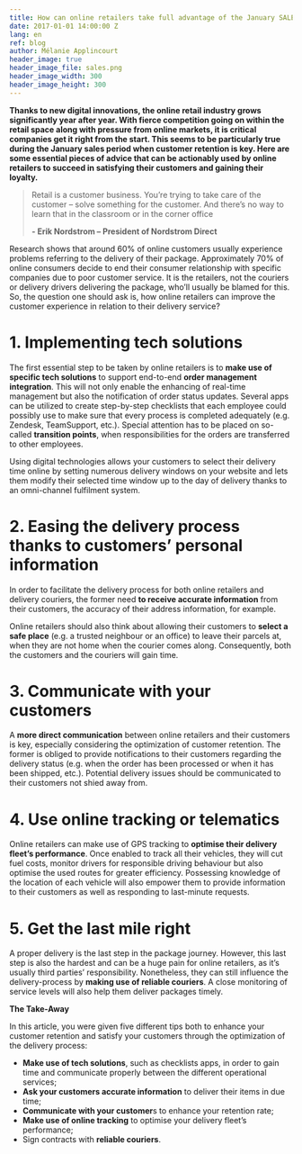 ```yaml
---
title: How can online retailers take full advantage of the January SALES period?
date: 2017-01-01 14:00:00 Z
lang: en
ref: blog
author: Mélanie Applincourt
header_image: true
header_image_file: sales.png
header_image_width: 300
header_image_height: 300
---
```


**Thanks to new digital innovations, the online retail industry grows significantly year after year. With fierce competition going on within the retail space along with pressure from online markets, it is critical companies get it right from the start. This seems to be particularly true during the January sales period when customer retention is key. Here are some essential pieces of advice that can be actionably used by online retailers to succeed in satisfying their customers and gaining their loyalty.**

> Retail is a customer business. You’re trying to take care of the customer – solve something for the customer. And there’s no way to learn that in the classroom or in the corner office
> 
> **- Erik Nordstrom – President of Nordstrom Direct**


Research shows that around 60% of online customers usually experience problems referring to the delivery of their package. Approximately 70% of online consumers decide to end their consumer relationship with specific companies due to poor customer service. It is the retailers, not the couriers or delivery drivers delivering the package, who’ll usually be blamed for this. So, the question one should ask is, how online retailers can improve the customer experience in relation to their delivery service?

# 1.	Implementing tech solutions
The first essential step to be taken by online retailers is to **make use of specific tech solutions** to support end-to-end **order management integration**. This will not only enable the enhancing of real-time management but also the notification of order status updates. Several apps can be utilized to create step-by-step checklists that each employee could possibly use to make sure that every process is completed adequately (e.g. Zendesk, TeamSupport, etc.). Special attention has to be placed on so-called **transition points**, when responsibilities for the orders are transferred to other employees.

Using digital technologies allows your customers to select their delivery time online by setting numerous delivery windows on your website and lets them modify their selected time window up to the day of delivery thanks to an omni-channel fulfilment system.

# 2.	Easing the delivery process thanks to customers’ personal information
In order to facilitate the delivery process for both online retailers and delivery couriers, the former need **to receive accurate information** from their customers, the accuracy of their address information, for example. 

Online retailers should also think about allowing their customers to **select a safe place** (e.g. a trusted neighbour or an office) to leave their parcels at, when they are not home when the courier comes along. Consequently, both the customers and the couriers will gain time. 

# 3.	Communicate with your customers 

A **more direct communication** between online retailers and their customers is key, especially considering the optimization of customer retention. The former is obliged to provide notifications to their customers regarding the delivery status (e.g. when the order has been processed or when it has been shipped, etc.). Potential delivery issues should be communicated to their customers not shied away from. 

# 4.	Use online tracking or telematics 

Online retailers can make use of GPS tracking to **optimise their delivery fleet’s performance**. Once enabled to track all their vehicles, they will cut fuel costs, monitor drivers for responsible driving behaviour but also optimise the used routes for greater efficiency. Possessing knowledge of the location of each vehicle will also empower them to provide information to their customers as well as responding to last-minute requests. 

# 5.	Get the last mile right

A proper delivery is the last step in the package journey. However, this last step is also the hardest and can be a huge pain for online retailers, as it’s usually third parties’ responsibility. Nonetheless, they can still influence the delivery-process by **making use of reliable couriers**. A close monitoring of service levels will also help them deliver packages timely. 

**The Take-Away**

In this article, you were given five different tips both to enhance your customer retention and satisfy your customers through the optimization of the delivery process:

* **Make use of tech solutions**, such as checklists apps, in order to gain time and communicate properly between the different operational services;
* **Ask your customers accurate information** to deliver their items in due time;
* **Communicate with your customer**s to enhance your retention rate;
* **Make use of online tracking** to optimise your delivery fleet’s performance;
* Sign contracts with **reliable couriers**.


